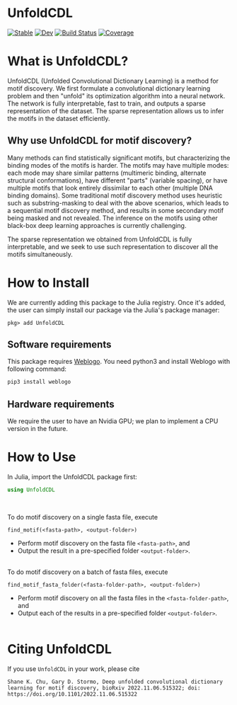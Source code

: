 # UnfoldCDL

[![Stable](https://img.shields.io/badge/docs-stable-blue.svg)](https://kchu25.github.io/UnfoldCDL.jl/stable/)
[![Dev](https://img.shields.io/badge/docs-dev-blue.svg)](https://kchu25.github.io/UnfoldCDL.jl/dev/)
[![Build Status](https://github.com/kchu25/UnfoldCDL.jl/actions/workflows/CI.yml/badge.svg?branch=main)](https://github.com/kchu25/UnfoldCDL.jl/actions/workflows/CI.yml?query=branch%3Amain)
[![Coverage](https://codecov.io/gh/kchu25/UnfoldCDL.jl/branch/main/graph/badge.svg)](https://codecov.io/gh/kchu25/UnfoldCDL.jl)

# What is UnfoldCDL?
UnfoldCDL (Unfolded Convolutional Dictionary Learning) is a method for motif discovery. We first formulate a convolutional dictionary learning problem and then "unfold" its optimization algorithm into a neural network. The network is fully interpretable, fast to train, and outputs a sparse representation of the dataset. The sparse representation allows us to infer the motifs in the dataset efficiently.

## Why use UnfoldCDL for motif discovery?
Many methods can find statistically significant motifs, but characterizing the binding modes of the motifs is harder. The motifs may have multiple modes: each mode may share similar patterns (multimeric binding, alternate structural conformations), have different "parts" (variable spacing), or have multiple motifs that look entirely dissimilar to each other (multiple DNA binding domains). Some traditional motif discovery method uses heuristic such as substring-masking to deal with the above scenarios, which leads to a sequential motif discovery method, and results in some secondary motif being masked and not revealed. The inference on the motifs using other black-box deep learning approaches is currently challenging.

The sparse representation we obtained from UnfoldCDL is fully interpretable, and we seek to use such representation to discover all the motifs simultaneously.


# How to Install
We are currently adding this package to the Julia registry. Once it's added, the user can simply install our package via the Julia's package manager:
```
pkg> add UnfoldCDL
```

## Software requirements
 This package requires [Weblogo](http://weblogo.threeplusone.com/manual.html#download). You need python3 and install Weblogo with following command:
 ```bash
 pip3 install weblogo
 ```

## Hardware requirements
We require the user to have an Nvidia GPU; we plan to implement a CPU version in the future.

# How to Use

In Julia, import the UnfoldCDL package first:
````julia
using UnfoldCDL
````
<br>


To do motif discovery on a single fasta file, execute
````
find_motif(<fasta-path>, <output-folder>)
````
- Perform motif discovery on the fasta file `<fasta-path>`, and 
- Output the result in a pre-specified folder `<output-folder>`. <br><br>



To do motif discovery on a batch of fasta files, execute
````
find_motif_fasta_folder(<fasta-folder-path>, <output-folder>)
````
- Perform motif discovery on all the fasta files in the `<fasta-folder-path>`, and 
- Output each of the results in a pre-specified folder `<output-folder>`.<br><br>

# Citing UnfoldCDL

If you use `UnfoldCDL` in your work, please cite
```
Shane K. Chu, Gary D. Stormo, Deep unfolded convolutional dictionary learning for motif discovery, bioRxiv 2022.11.06.515322; doi: https://doi.org/10.1101/2022.11.06.515322
```
